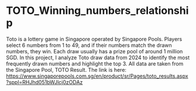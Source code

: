 # TOTO_Winning_numbers_relationship
Toto is a lottery game in Singapore operated by Singapore Pools. Players select 6 numbers from 1 to 49, and if their numbers match the drawn numbers, they win. Each draw usually has a prize pool of around 1 million SGD.  In this project, I analyze Toto draw data from 2024 to identify the most frequently drawn numbers and highlight the top 3.
All data are taken from the Singapore Pool, TOTO Result.
The link is here: https://www.singaporepools.com.sg/en/product/sr/Pages/toto_results.aspx?sppl=RHJhd051bWJlcj0zODAz

